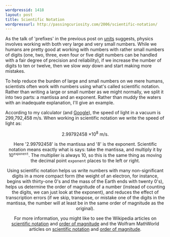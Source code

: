 ```yaml
--- 
wordpressid: 1418
layout: post
title: Scientific Notation
wordpressurl: http://passingcuriosity.com/2006/scientific-notation/
---
```


As the talk of 'prefixes' in the previous post on
[units](http://physics-notes.blogspot.com/2006/11/units-in-short.html)
suggests, physics involves working with both very large and very small
numbers. While we humans are pretty good at working with numbers with rather
small numbers of digits (one, two, three, even four or five digit numbers can
be handled with a fair degree of precision and reliability), if we increase
the number of digits to ten or twelve, then we slow *way* down and start
making more mistakes.

To help reduce the burden of large and small numbers on we mere humans,
scientists often work with numbers using what's called scientific notation.
Rather than writing a large or small number as we might normally, we split it
into two parts: a mantissa and an exponent. Rather than muddy the waters with
an inadequate explanation, I'll give an example.

According to my calculator (and
[Google](http://www.google.com/search?q=c+in+m/s)), the speed of light in a
vacuum is 299,792,458 m/s. When working in scientific notation we write the
speed of light as:

<div style="text-align: center; clear: both; padding-top: 0; margin-top:
0;">2.99792458 &times;10<sup>8</sup> m/s.

Here '2.99792458' is the mantissa and '8' is the exponent. Scientific notation
means exactly what is says: take the mantissa, and multiply it by
10<sup>`exponent`</sup>. The multiplier is always 10, so this is the same
thing as moving the decimal point `exponent` places to the left or right.

Using scientific notation helps us write numbers with many non-significant
digits in a more compact form (the weight of an electron, for instance, begins
with thirty-one 0's and the mass of the Earth ends with twenty 0's), helps us
determine the order of magnitude of a number (instead of counting the digits,
we can just look at the exponent), and reduces the effect of transcription
errors (if we skip, transpose, or mistake one of the digits in the mantissa,
the number will at least be in the same order of magnitude as the original).

For more information, you might like to see the Wikipedia articles on
[scientific notation](http://en.wikipedia.org/wiki/Scientific_notation) and
[order of magnitude](http://en.wikipedia.org/wiki/Order_of_magnitude) and the
Wolfram MathWorld articles on [scientific
notation](http://mathworld.wolfram.com/ScientificNotation.html) and [order of
magnitude](http://mathworld.wolfram.com/OrderofMagnitude.html).
